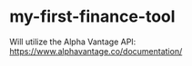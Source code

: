 # my-first-finance-tool
Will utilize the Alpha Vantage API: https://www.alphavantage.co/documentation/
